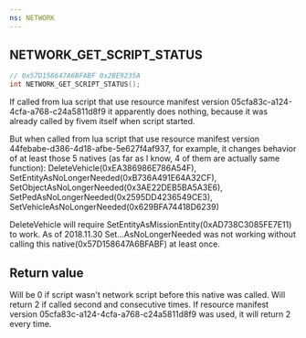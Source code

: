 ```yaml
---
ns: NETWORK
---
```

## NETWORK_GET_SCRIPT_STATUS

```c
// 0x57D158647A6BFABF 0x2BE9235A
int NETWORK_GET_SCRIPT_STATUS();
```
If called from lua script that use resource manifest version 05cfa83c-a124-4cfa-a768-c24a5811d8f9 it apparently does nothing, because it was already called by fivem itself when script started.

But when called from lua script that use resource manifest version 44febabe-d386-4d18-afbe-5e627f4af937, for example, it changes behavior of at least those 5 natives (as far as I know, 4 of them are actually same function):
DeleteVehicle(0xEA386986E786A54F),
SetEntityAsNoLongerNeeded(0xB736A491E64A32CF),
SetObjectAsNoLongerNeeded(0x3AE22DEB5BA5A3E6),
SetPedAsNoLongerNeeded(0x2595DD4236549CE3),
SetVehicleAsNoLongerNeeded(0x629BFA74418D6239)

DeleteVehicle will require SetEntityAsMissionEntity(0xAD738C3085FE7E11) to work.
As of 2018.11.30 Set...AsNoLongerNeeded was not working without calling this native(0x57D158647A6BFABF) at least once.

## Return value

Will be 0 if script wasn't network script before this native was called. Will return 2 if called second and consecutive times.
If resource manifest version 05cfa83c-a124-4cfa-a768-c24a5811d8f9 was used, it will return 2 every time.
